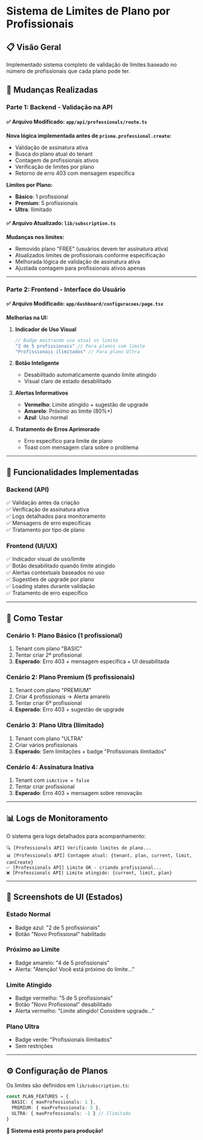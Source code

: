# Sistema de Limites de Plano por Profissionais

## 📋 Visão Geral
Implementado sistema completo de validação de limites baseado no número de profissionais que cada plano pode ter.

## 🚀 Mudanças Realizadas

### **Parte 1: Backend - Validação na API**

#### ✅ Arquivo Modificado: `app/api/professionals/route.ts`
**Nova lógica implementada antes de `prisma.professional.create`:**
- Validação de assinatura ativa
- Busca do plano atual do tenant
- Contagem de profissionais ativos
- Verificação de limites por plano
- Retorno de erro 403 com mensagem específica

**Limites por Plano:**
- **Básico**: 1 profissional
- **Premium**: 5 profissionais  
- **Ultra**: Ilimitado

#### ✅ Arquivo Atualizado: `lib/subscription.ts`
**Mudanças nos limites:**
- Removido plano "FREE" (usuários devem ter assinatura ativa)
- Atualizados limites de profissionais conforme especificação
- Melhorada lógica de validação de assinatura ativa
- Ajustada contagem para profissionais ativos apenas

---

### **Parte 2: Frontend - Interface do Usuário**

#### ✅ Arquivo Modificado: `app/dashboard/configuracoes/page.tsx`
**Melhorias na UI:**

1. **Indicador de Uso Visual**
   ```jsx
   // Badge mostrando uso atual vs limite
   "2 de 5 profissionais" // Para planos com limite
   "Profissionais ilimitados" // Para plano Ultra
   ```

2. **Botão Inteligente**
   - Desabilitado automaticamente quando limite atingido
   - Visual claro de estado desabilitado

3. **Alertas Informativos**
   - **Vermelho**: Limite atingido + sugestão de upgrade
   - **Amarelo**: Próximo ao limite (80%+)
   - **Azul**: Uso normal

4. **Tratamento de Erros Aprimorado**
   - Erro específico para limite de plano
   - Toast com mensagem clara sobre o problema

---

## 🎯 Funcionalidades Implementadas

### **Backend (API)**
✅ Validação antes da criação  
✅ Verificação de assinatura ativa  
✅ Logs detalhados para monitoramento  
✅ Mensagens de erro específicas  
✅ Tratamento por tipo de plano  

### **Frontend (UI/UX)**
✅ Indicador visual de uso/limite  
✅ Botão desabilitado quando limite atingido  
✅ Alertas contextuais baseados no uso  
✅ Sugestões de upgrade por plano  
✅ Loading states durante validação  
✅ Tratamento de erro específico  

---

## 🧪 Como Testar

### **Cenário 1: Plano Básico (1 profissional)**
1. Tenant com plano "BASIC"
2. Tentar criar 2º profissional
3. **Esperado**: Erro 403 + mensagem específica + UI desabilitada

### **Cenário 2: Plano Premium (5 profissionais)**  
1. Tenant com plano "PREMIUM"
2. Criar 4 profissionais → Alerta amarelo
3. Tentar criar 6º profissional
4. **Esperado**: Erro 403 + sugestão de upgrade

### **Cenário 3: Plano Ultra (Ilimitado)**
1. Tenant com plano "ULTRA"
2. Criar vários profissionais
3. **Esperado**: Sem limitações + badge "Profissionais ilimitados"

### **Cenário 4: Assinatura Inativa**
1. Tenant com `isActive = false`
2. Tentar criar profissional
3. **Esperado**: Erro 403 + mensagem sobre renovação

---

## 📊 Logs de Monitoramento

O sistema gera logs detalhados para acompanhamento:

```
🔍 [Professionals API] Verificando limites de plano...
📊 [Professionals API] Contagem atual: {tenant, plan, current, limit, canCreate}
✅ [Professionals API] Limite OK - criando profissional...
❌ [Professionals API] Limite atingido: {current, limit, plan}
```

---

## 🎨 Screenshots de UI (Estados)

### Estado Normal
- Badge azul: "2 de 5 profissionais"
- Botão "Novo Profissional" habilitado

### Próximo ao Limite  
- Badge amarelo: "4 de 5 profissionais"
- Alerta: "Atenção! Você está próximo do limite..."

### Limite Atingido
- Badge vermelho: "5 de 5 profissionais"
- Botão "Novo Profissional" desabilitado
- Alerta vermelho: "Limite atingido! Considere upgrade..."

### Plano Ultra
- Badge verde: "Profissionais ilimitados"
- Sem restrições

---

## ⚙️ Configuração de Planos

Os limites são definidos em `lib/subscription.ts`:

```typescript
const PLAN_FEATURES = {
  BASIC: { maxProfessionals: 1 },
  PREMIUM: { maxProfessionals: 5 },
  ULTRA: { maxProfessionals: -1 } // Ilimitado
}
```

**🚀 Sistema está pronto para produção!**
